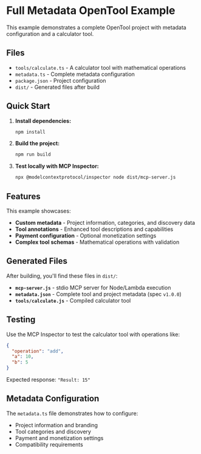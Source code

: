# Full Metadata OpenTool Example

This example demonstrates a complete OpenTool project with metadata configuration and a calculator tool.

## Files

- `tools/calculate.ts` - A calculator tool with mathematical operations
- `metadata.ts` - Complete metadata configuration
- `package.json` - Project configuration
- `dist/` - Generated files after build

## Quick Start

1. **Install dependencies:**
   ```bash
   npm install
   ```

2. **Build the project:**
   ```bash
   npm run build
   ```

3. **Test locally with MCP Inspector:**
   ```bash
   npx @modelcontextprotocol/inspector node dist/mcp-server.js
   ```

## Features

This example showcases:

- **Custom metadata** - Project information, categories, and discovery data
- **Tool annotations** - Enhanced tool descriptions and capabilities
- **Payment configuration** - Optional monetization settings
- **Complex tool schemas** - Mathematical operations with validation

## Generated Files

After building, you'll find these files in `dist/`:

- **`mcp-server.js`** - stdio MCP server for Node/Lambda execution
- **`metadata.json`** - Complete tool and project metadata (spec `v1.0.0`)
- **`tools/calculate.js`** - Compiled calculator tool

## Testing

Use the MCP Inspector to test the calculator tool with operations like:

```json
{
  "operation": "add",
  "a": 10,
  "b": 5
}
```

Expected response: `"Result: 15"`

## Metadata Configuration

The `metadata.ts` file demonstrates how to configure:

- Project information and branding
- Tool categories and discovery
- Payment and monetization settings
- Compatibility requirements
